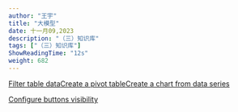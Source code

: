 ```yaml
---
author: "王宇"
title: "大模型"
date: 十一月09,2023
description: "（三）知识库"
tags: ["（三）知识库"]
ShowReadingTime: "12s"
weight: 682
---
```

[Filter table data](#)[Create a pivot table](#)[Create a chart from data series](#)

[Configure buttons visibility](/users/tfac-settings.action)